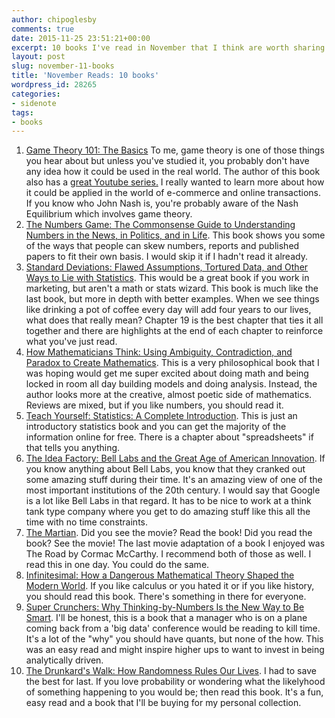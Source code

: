 ```yaml
---
author: chipoglesby
comments: true
date: 2015-11-25 23:51:21+00:00
excerpt: 10 books I've read in November that I think are worth sharing.
layout: post
slug: november-11-books
title: 'November Reads: 10 books'
wordpress_id: 28265
categories:
- sidenote
tags:
- books
---
```


1. [Game Theory 101: The Basics](https://www.goodreads.com/book/show/12269281-game-theory-101) To me, game theory is one of those things you hear about but unless you've studied it, you probably don't have any idea how it could be used in the real world. The author of this book also has a [great Youtube series.](https://www.youtube.com/watch?v=NSVmOC_5zrE) I really wanted to learn more about how it could be applied in the world of e-commerce and online transactions. If you know who John Nash is, you're probably aware of the Nash Equilibrium which involves game theory.
2. [The Numbers Game: The Commonsense Guide to Understanding Numbers in the News, in Politics, and in Life](https://www.goodreads.com/book/show/4761846-the-numbers-game). This book shows you some of the ways that people can skew numbers, reports and published papers to fit their own basis. I would skip it if I hadn't read it already.
3. [Standard Deviations: Flawed Assumptions, Tortured Data, and Other Ways to Lie with Statistics](https://www.goodreads.com/book/show/18693973-standard-deviations). This would be a great book if you work in marketing, but aren't a math or stats wizard. This book is much like the last book, but more in depth with better examples. When we see things like drinking a pot of coffee every day will add four years to our lives, what does that really mean? Chapter 19 is the best chapter that ties it all together and there are highlights at the end of each chapter to reinforce what you've just read.
4. [How Mathematicians Think: Using Ambiguity, Contradiction, and Paradox to Create Mathematics](https://www.goodreads.com/book/show/320287.How_Mathematicians_Think). This is a very philosophical book that I was hoping would get me super excited about doing math and being locked in room all day building models and doing analysis. Instead, the author looks more at the creative, almost poetic side of mathematics. Reviews are mixed, but if you like numbers, you should read it.
5. [Teach Yourself: Statistics: A Complete Introduction](https://www.goodreads.com/book/show/17685045-teach-yourself). This is just an introductory statistics book and you can get the majority of the information online for free. There is a chapter about "spreadsheets" if that tells you anything.
6. [The Idea Factory: Bell Labs and the Great Age of American Innovation](https://www.goodreads.com/book/show/11797471-the-idea-factory). If you know anything about Bell Labs, you know that they cranked out some amazing stuff during their time. It's an amazing view of one of the most important institutions of the 20th century. I would say that Google is a lot like Bell Labs in that regard. It has to be nice to work at a think tank type company where you get to do amazing stuff like this all the time with no time constraints.
7. [The Martian](https://www.goodreads.com/book/show/20829029-the-martian). Did you see the movie? Read the book! Did you read the book? See the movie! The last movie adaptation of a book I enjoyed was The Road by Cormac McCarthy. I recommend both of those as well. I read this in one day. You could do the same.
8. [Infinitesimal: How a Dangerous Mathematical Theory Shaped the Modern World](https://www.goodreads.com/book/show/17934400-infinitesimal). If you like calculus or you hated it or if you like history, you should read this book. There's something in there for everyone.
9. [Super Crunchers: Why Thinking-by-Numbers Is the New Way to Be Smart](https://www.goodreads.com/book/show/1081413.Super_Crunchers). I'll be honest, this is a book that a manager who is on a plane coming back from a 'big data' conference would be reading to kill time. It's a lot of the "why" you should have quants, but none of the how. This was an easy read and might inspire higher ups to want to invest in being analytically driven.
10. [The Drunkard's Walk: How Randomness Rules Our Lives](https://www.goodreads.com/book/show/2272880.The_Drunkard_s_Walk). I had to save the best for last. If you love probability or wondering what the likelyhood of something happening to you would be; then read this book. It's a fun, easy read and a book that I'll be buying for my personal collection.
